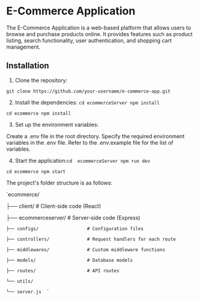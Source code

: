 # E-Commerce Application

The E-Commerce Application is a web-based platform that allows users to browse and purchase products online. It provides features such as product listing, search functionality, user authentication, and shopping cart management.

## Installation

1. Clone the repository:

`git clone https://github.com/your-username/e-commerce-app.git
`

2. Install the dependencies:
 `cd ecommerceServer
npm install`

`cd ecommerce
npm install`

3. Set up the environment variables:


Create a .env file in the root directory.
Specify the required environment variables in the .env file. Refer to the .env.example file for the list of variables.


4. Start the application:`cd  ecommerceServer
npm run dev`

`cd ecommerce
npm start`

The project's folder structure is as follows:

`ecommerce/

  ├── client/                   # Client-side code (React)
  
  ├── ecommerceserver/                   # Server-side code (Express)
  
    ├── configs/                  # Configuration files
    
    ├── controllers/              # Request handlers for each route
    
    ├── middlewares/              # Custom middleware functions
    
    ├── models/                   # Database models
    
    ├── routes/                   # API routes
    
    └── utils/  
    
    └── server.js  `
    
